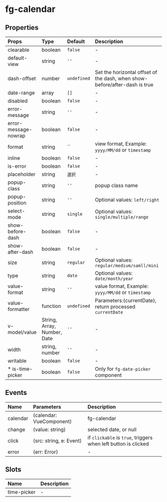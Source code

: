 # fg-calendar

## Properties

|Props|Type|Default|Description|
|:--|:--|:--|:--|
|clearable|boolean|`false`|-|
|default-view|string|`''`|-|
|dash-offset|number|`undefined`|Set the horizontal offset of the dash, when show-before/after-dash is true |
|date-range|array|`[]`|-|
|disabled|boolean|`false`|-|
|error-message|string|`''`|-|
|error-message-nowrap|boolean|`false`|-|
|format|string|``|view format, Example: `yyyy/MM/dd` or `timestamp`|
|inline|boolean|`false`|-|
|is-error|boolean|`false`|-|
|placeholder|string|`選択`|-|
|popup-class|string|`''`|popup class name|
|popup-position|string|`''`|Optional values: `left/right`|
|select-mode|string|`single`|Optional values: `single/multiple/range`|
|show-before-dash|boolean|`false`|-|
|show-after-dash|boolean|`false`|-|
|size|string|`regular`|Optional values: `regular/medium/samll/mini`|
|type|string|`date`|Optional values: `date/month/year`|
|value-format|string|`''`|value format, Example: `yyyy/MM/dd` or `timestamp`|
|value-formatter|function|`undefined`|Parameters:(currentDate), return processed `currentDate`|
|v-model/value|String, Array, Number, Date|`''`|-|
|width|string, number|`''`|-|
|writable|boolean|`false`|-|
|* is-time-picker|boolean|`false`|Only for `fg-date-picker` component|

## Events

|Name|Parameters|Description|
|:--|:--|:--|
|calendar|(calendar: VueComponent)|fg-calendar|
|change|(value: string)|selected date, or null|
|click|(src: string, e: Event)|if `clickable`  is `true`, triggers when left button is clicked|
|error|(err: Error)|-|

## Slots

|Name|Description|
|:--|:--|
|time-picker|-|
